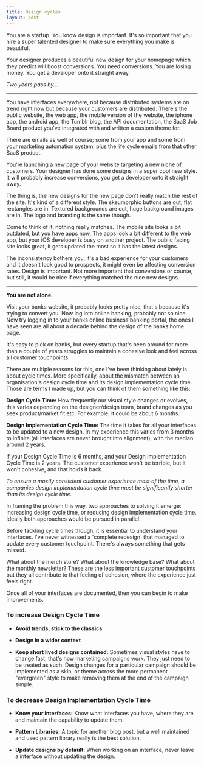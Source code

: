 ```yaml
---
title: Design cycles
layout: post
---
```


You are a startup. You know design is important. It's so important that you hire a super talented designer to make sure everything you make is beautiful.

Your designer produces a beautiful new design for your homepage <!--more-->which they predict will boost conversions. You need conversions. You are losing money. You get a developer onto it straight away.

_Two years pass by..._

********************************************

You have interfaces everywhere, not because distributed systems are on trend right now but because your customers are distributed. There's the public website, the web app, the mobile version of the website, the iphone app, the android app, the Tumblr blog, the API documentation, the SaaS Job Board product you've integrated with and written a custom theme for.

There are emails as well of course; some from your app and some from your marketing automation system, plus the life cycle emails from that other SaaS product.

You're launching a new page of your website targeting a new niche of customers. Your designer has done some designs in a super cool new style. It will probably increase conversions, you get a developer onto it straight away.

The thing is, the new designs for the new page don't really match the rest of the site. It's kind of a different style. The skeumorphic buttons are out, flat rectangles are in. Textured backgrounds are out, huge background images are in. The logo and branding is the same though.

Come to think of it, nothing really matches. The mobile site looks a bit outdated, but you have apps now. The apps look a bit different to the web app, but your iOS developer is busy on another project. The public facing site looks great, it gets updated the most so it has the latest designs.

The inconsistency bothers you, it's a bad experience for your customers and it doesn't look good to prospects, it might even be affecting conversion rates. Design is important. Not more important that conversions or course, but still, it would be nice if everything matched the nice new designs.

********************************************

**You are not alone.**

Visit your banks website, it probably looks pretty nice, that's because it's trying to convert you. Now log into online banking, probably not so nice. Now try logging in to your banks online business banking portal, the ones I have seen are all about a decade behind the design of the banks home page.

It's easy to pick on banks, but every startup that's been around for more than a couple of years struggles to maintain a cohesive look and feel across all customer touchpoints.

There are multiple reasons for this, one I've been thinking about lately is about cycle times. More specifically, about the mismatch between an organisation's design cycle time and its design implementation cycle time. Those are terms I made up, but you can think of them something like this:

**Design Cycle Time:** How frequently our visual style changes or evolves, this varies depending on the designer/design team, brand changes as you seek product/market fit etc. For example, it could be about 6 months.

**Design Implementation Cycle Time:** The time it takes for all your interfaces to be updated to a new design. In my experience this varies from 3 months to infinite (all interfaces are never brought into alignment), with the median around 2 years.

If your Design Cycle Time is 6 months, and your Design Implementation Cycle Time is 2 years. The customer experience won't be terrible, but it won't cohesive, and that holds it back.

<div class="blockquote">
  <em>To ensure a mostly consistent customer experience most of the time, a companies design implementation cycle time must be significantly shorter than its design cycle time.</em>
</div>

In framing the problem this way, two approaches to solving it emerge: increasing design cycle time, or reducing design implementation cycle time. Ideally both approaches would be pursued in parallel.

Before tackling cycle times though, it is essential to understand your interfaces. I've never witnessed a 'complete redesign' that managed to update every customer touchpoint. There's always something that gets missed.

What about the merch store? What about the knowledge base? What about the monthly newsletter? These are the less important customer touchpoints but they all contribute to that feeling of cohesion, where the experience just feels right.

Once all of your interfaces are documented, then you can begin to make improvements.

### To increase Design Cycle Time

- **Avoid trends, stick to the classics**

- **Design in a wider context**

- **Keep short lived designs contained:** Sometimes visual styles have to change fast, that's how marketing campaigns work. They just need to be treated as such. Design changes for a particular campaign should be implemented as a skin, or theme across the more permanent "evergreen" style to make removing them at the end of the campaign simple.

### To decrease Design Implementation Cycle Time

- **Know your interfaces:** Know what interfaces you have, where they are and maintain the capability to update them.

- **Pattern Libraries:** A topic for another blog post, but a well maintained and used pattern library really is the best solution.

- **Update designs by default:** When working on an interface, never leave a interface without updating the design.